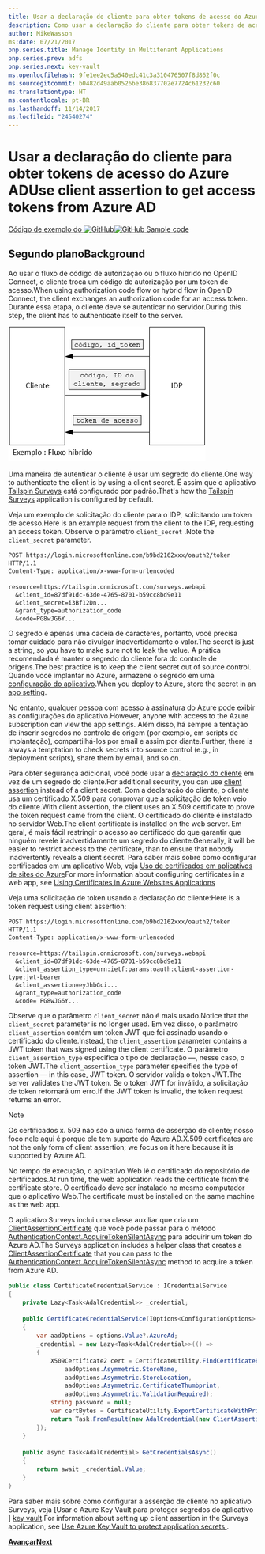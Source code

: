 ```yaml
---
title: Usar a declaração do cliente para obter tokens de acesso do Azure AD
description: Como usar a declaração do cliente para obter tokens de acesso do Azure AD.
author: MikeWasson
ms:date: 07/21/2017
pnp.series.title: Manage Identity in Multitenant Applications
pnp.series.prev: adfs
pnp.series.next: key-vault
ms.openlocfilehash: 9fe1ee2ec5a540edc41c3a310476507f8d862f0c
ms.sourcegitcommit: b0482d49aab0526be386837702e7724c61232c60
ms.translationtype: HT
ms.contentlocale: pt-BR
ms.lasthandoff: 11/14/2017
ms.locfileid: "24540274"
---
```

# <a name="use-client-assertion-to-get-access-tokens-from-azure-ad"></a><span data-ttu-id="8666c-103">Usar a declaração do cliente para obter tokens de acesso do Azure AD</span><span class="sxs-lookup"><span data-stu-id="8666c-103">Use client assertion to get access tokens from Azure AD</span></span>

<span data-ttu-id="8666c-104">[Código de exemplo do ![GitHub](../_images/github.png)][sample application]</span><span class="sxs-lookup"><span data-stu-id="8666c-104">[![GitHub](../_images/github.png) Sample code][sample application]</span></span>

## <a name="background"></a><span data-ttu-id="8666c-105">Segundo plano</span><span class="sxs-lookup"><span data-stu-id="8666c-105">Background</span></span>
<span data-ttu-id="8666c-106">Ao usar o fluxo de código de autorização ou o fluxo híbrido no OpenID Connect, o cliente troca um código de autorização por um token de acesso.</span><span class="sxs-lookup"><span data-stu-id="8666c-106">When using authorization code flow or hybrid flow in OpenID Connect, the client exchanges an authorization code for an access token.</span></span> <span data-ttu-id="8666c-107">Durante essa etapa, o cliente deve se autenticar no servidor.</span><span class="sxs-lookup"><span data-stu-id="8666c-107">During this step, the client has to authenticate itself to the server.</span></span>

![Segredo do cliente](./images/client-secret.png)

<span data-ttu-id="8666c-109">Uma maneira de autenticar o cliente é usar um segredo do cliente.</span><span class="sxs-lookup"><span data-stu-id="8666c-109">One way to authenticate the client is by using a client secret.</span></span> <span data-ttu-id="8666c-110">É assim que o aplicativo [Tailspin Surveys][Surveys] está configurado por padrão.</span><span class="sxs-lookup"><span data-stu-id="8666c-110">That's how the [Tailspin Surveys][Surveys] application is configured by default.</span></span>

<span data-ttu-id="8666c-111">Veja um exemplo de solicitação do cliente para o IDP, solicitando um token de acesso.</span><span class="sxs-lookup"><span data-stu-id="8666c-111">Here is an example request from the client to the IDP, requesting an access token.</span></span> <span data-ttu-id="8666c-112">Observe o parâmetro `client_secret` .</span><span class="sxs-lookup"><span data-stu-id="8666c-112">Note the `client_secret` parameter.</span></span>

```
POST https://login.microsoftonline.com/b9bd2162xxx/oauth2/token HTTP/1.1
Content-Type: application/x-www-form-urlencoded

resource=https://tailspin.onmicrosoft.com/surveys.webapi
  &client_id=87df91dc-63de-4765-8701-b59cc8bd9e11
  &client_secret=i3Bf12Dn...
  &grant_type=authorization_code
  &code=PG8wJG6Y...
```

<span data-ttu-id="8666c-113">O segredo é apenas uma cadeia de caracteres, portanto, você precisa tomar cuidado para não divulgar inadvertidamente o valor.</span><span class="sxs-lookup"><span data-stu-id="8666c-113">The secret is just a string, so you have to make sure not to leak the value.</span></span> <span data-ttu-id="8666c-114">A prática recomendada é manter o segredo do cliente fora do controle de origens.</span><span class="sxs-lookup"><span data-stu-id="8666c-114">The best practice is to keep the client secret out of source control.</span></span> <span data-ttu-id="8666c-115">Quando você implantar no Azure, armazene o segredo em uma [configuração do aplicativo][configure-web-app].</span><span class="sxs-lookup"><span data-stu-id="8666c-115">When you deploy to Azure, store the secret in an [app setting][configure-web-app].</span></span>

<span data-ttu-id="8666c-116">No entanto, qualquer pessoa com acesso à assinatura do Azure pode exibir as configurações do aplicativo.</span><span class="sxs-lookup"><span data-stu-id="8666c-116">However, anyone with access to the Azure subscription can view the app settings.</span></span> <span data-ttu-id="8666c-117">Além disso, há sempre a tentação de inserir segredos no controle de origem (por exemplo, em scripts de implantação), compartilhá-los por email e assim por diante.</span><span class="sxs-lookup"><span data-stu-id="8666c-117">Further, there is always a temptation to check secrets into source control (e.g., in deployment scripts), share them by email, and so on.</span></span>

<span data-ttu-id="8666c-118">Para obter segurança adicional, você pode usar a [declaração do cliente] em vez de um segredo do cliente.</span><span class="sxs-lookup"><span data-stu-id="8666c-118">For additional security, you can use [client assertion] instead of a client secret.</span></span> <span data-ttu-id="8666c-119">Com a declaração do cliente, o cliente usa um certificado X.509 para comprovar que a solicitação de token veio do cliente.</span><span class="sxs-lookup"><span data-stu-id="8666c-119">With client assertion, the client uses an X.509 certificate to prove the token request came from the client.</span></span> <span data-ttu-id="8666c-120">O certificado do cliente é instalado no servidor Web.</span><span class="sxs-lookup"><span data-stu-id="8666c-120">The client certificate is installed on the web server.</span></span> <span data-ttu-id="8666c-121">Em geral, é mais fácil restringir o acesso ao certificado do que garantir que ninguém revele inadvertidamente um segredo do cliente.</span><span class="sxs-lookup"><span data-stu-id="8666c-121">Generally, it will be easier to restrict access to the certificate, than to ensure that nobody inadvertently reveals a client secret.</span></span> <span data-ttu-id="8666c-122">Para saber mais sobre como configurar certificados em um aplicativo Web, veja [Uso de certificados em aplicativos de sites do Azure][using-certs-in-websites]</span><span class="sxs-lookup"><span data-stu-id="8666c-122">For more information about configuring certificates in a web app, see [Using Certificates in Azure Websites Applications][using-certs-in-websites]</span></span>

<span data-ttu-id="8666c-123">Veja uma solicitação de token usando a declaração do cliente:</span><span class="sxs-lookup"><span data-stu-id="8666c-123">Here is a token request using client assertion:</span></span>

```
POST https://login.microsoftonline.com/b9bd2162xxx/oauth2/token HTTP/1.1
Content-Type: application/x-www-form-urlencoded

resource=https://tailspin.onmicrosoft.com/surveys.webapi
  &client_id=87df91dc-63de-4765-8701-b59cc8bd9e11
  &client_assertion_type=urn:ietf:params:oauth:client-assertion-type:jwt-bearer
  &client_assertion=eyJhbGci...
  &grant_type=authorization_code
  &code= PG8wJG6Y...
```

<span data-ttu-id="8666c-124">Observe que o parâmetro `client_secret` não é mais usado.</span><span class="sxs-lookup"><span data-stu-id="8666c-124">Notice that the `client_secret` parameter is no longer used.</span></span> <span data-ttu-id="8666c-125">Em vez disso, o parâmetro `client_assertion` contém um token JWT que foi assinado usando o certificado do cliente.</span><span class="sxs-lookup"><span data-stu-id="8666c-125">Instead, the `client_assertion` parameter contains a JWT token that was signed using the client certificate.</span></span> <span data-ttu-id="8666c-126">O parâmetro `client_assertion_type` especifica o tipo de declaração &mdash;, nesse caso, o token JWT.</span><span class="sxs-lookup"><span data-stu-id="8666c-126">The `client_assertion_type` parameter specifies the type of assertion &mdash; in this case, JWT token.</span></span> <span data-ttu-id="8666c-127">O servidor valida o token JWT.</span><span class="sxs-lookup"><span data-stu-id="8666c-127">The server validates the JWT token.</span></span> <span data-ttu-id="8666c-128">Se o token JWT for inválido, a solicitação de token retornará um erro.</span><span class="sxs-lookup"><span data-stu-id="8666c-128">If the JWT token is invalid, the token request returns an error.</span></span>

> [!NOTE]
> <span data-ttu-id="8666c-129">Os certificados x. 509 não são a única forma de asserção de cliente; nosso foco nele aqui é porque ele tem suporte do Azure AD.</span><span class="sxs-lookup"><span data-stu-id="8666c-129">X.509 certificates are not the only form of client assertion; we focus on it here because it is supported by Azure AD.</span></span>
> 
> 

<span data-ttu-id="8666c-130">No tempo de execução, o aplicativo Web lê o certificado do repositório de certificados.</span><span class="sxs-lookup"><span data-stu-id="8666c-130">At run time, the web application reads the certificate from the certificate store.</span></span> <span data-ttu-id="8666c-131">O certificado deve ser instalado no mesmo computador que o aplicativo Web.</span><span class="sxs-lookup"><span data-stu-id="8666c-131">The certificate must be installed on the same machine as the web app.</span></span>

<span data-ttu-id="8666c-132">O aplicativo Surveys inclui uma classe auxiliar que cria um [ClientAssertionCertificate](/dotnet/api/microsoft.identitymodel.clients.activedirectory.clientassertioncertificate) que você pode passar para o método [AuthenticationContext.AcquireTokenSilentAsync](/dotnet/api/microsoft.identitymodel.clients.activedirectory.authenticationcontext.acquiretokensilentasync) para adquirir um token do Azure AD.</span><span class="sxs-lookup"><span data-stu-id="8666c-132">The Surveys application includes a helper class that creates a [ClientAssertionCertificate](/dotnet/api/microsoft.identitymodel.clients.activedirectory.clientassertioncertificate) that you can pass to the [AuthenticationContext.AcquireTokenSilentAsync](/dotnet/api/microsoft.identitymodel.clients.activedirectory.authenticationcontext.acquiretokensilentasync) method to acquire a token from Azure AD.</span></span>

```csharp
public class CertificateCredentialService : ICredentialService
{
    private Lazy<Task<AdalCredential>> _credential;

    public CertificateCredentialService(IOptions<ConfigurationOptions> options)
    {
        var aadOptions = options.Value?.AzureAd;
        _credential = new Lazy<Task<AdalCredential>>(() =>
        {
            X509Certificate2 cert = CertificateUtility.FindCertificateByThumbprint(
                aadOptions.Asymmetric.StoreName,
                aadOptions.Asymmetric.StoreLocation,
                aadOptions.Asymmetric.CertificateThumbprint,
                aadOptions.Asymmetric.ValidationRequired);
            string password = null;
            var certBytes = CertificateUtility.ExportCertificateWithPrivateKey(cert, out password);
            return Task.FromResult(new AdalCredential(new ClientAssertionCertificate(aadOptions.ClientId, new X509Certificate2(certBytes, password))));
        });
    }

    public async Task<AdalCredential> GetCredentialsAsync()
    {
        return await _credential.Value;
    }
}
```

<span data-ttu-id="8666c-133">Para saber mais sobre como configurar a asserção de cliente no aplicativo Surveys, veja [Usar o Azure Key Vault para proteger segredos do aplicativo ] [ key vault].</span><span class="sxs-lookup"><span data-stu-id="8666c-133">For information about setting up client assertion in the Surveys application, see [Use Azure Key Vault to protect application secrets ][key vault].</span></span>

<span data-ttu-id="8666c-134">[**Avançar**][key vault]</span><span class="sxs-lookup"><span data-stu-id="8666c-134">[**Next**][key vault]</span></span>

<!-- Links -->
[configure-web-app]: /azure/app-service-web/web-sites-configure/
[azure-management-portal]: https://portal.azure.com
[declaração do cliente]: https://tools.ietf.org/html/rfc7521
[client assertion]: https://tools.ietf.org/html/rfc7521
[key vault]: key-vault.md
[Setup-KeyVault]: https://github.com/mspnp/multitenant-saas-guidance/blob/master/scripts/Setup-KeyVault.ps1
[Surveys]: tailspin.md
[using-certs-in-websites]: https://azure.microsoft.com/blog/using-certificates-in-azure-websites-applications/

[sample application]: https://github.com/mspnp/multitenant-saas-guidance
